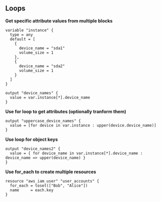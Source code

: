 ## Loops

**Get specific attribute values from multiple blocks**

```hcl-terraform
variable "instance" {
  type = any
  default = [
    {
      device_name = "sda1"
      volume_size = 1
    },
    {
      device_name = "sda2"
      volume_size = 1
    }
  ]
}

output "device_names" {
  value = var.instance[*].device_name
}
```

**Use for loop to get attributes (optionally tranform them)**

```hcl-terraform
output "uppercase_device_names" {
  value = [for device in var.instance : upper(device.device_name)]
}
```

**Use loop for object keys**

```hcl-terraform
output "device_names2" {
  value = { for device_name in var.instance[*].device_name : device_name => upper(device_name) }
}
```

**Use for_each to create multiple resources**

```hcl-terraform
resource "aws_iam_user" "user_accounts" {
  for_each = toset(["Bob", "Alice"])
  name     = each.key
}
```
